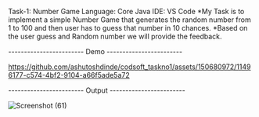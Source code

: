 Task-1: Number Game
Language: Core Java
IDE: VS Code
*My Task is to implement a simple Number Game that generates the random number from 1 to 100 and then user has to guess that number in 10 chances.
*Based on the user guess and Random number we will provide the feedback.

------------------------ Demo ------------------------



https://github.com/ashutoshdinde/codsoft_taskno1/assets/150680972/11496177-c574-4bf2-9104-a66f5ade5a72

------------------------ Output ------------------------

![Screenshot (61)](https://github.com/ashutoshdinde/codsoft_taskno1/assets/150680972/b9c31189-f9ea-4632-82f9-f300a46583d8)
